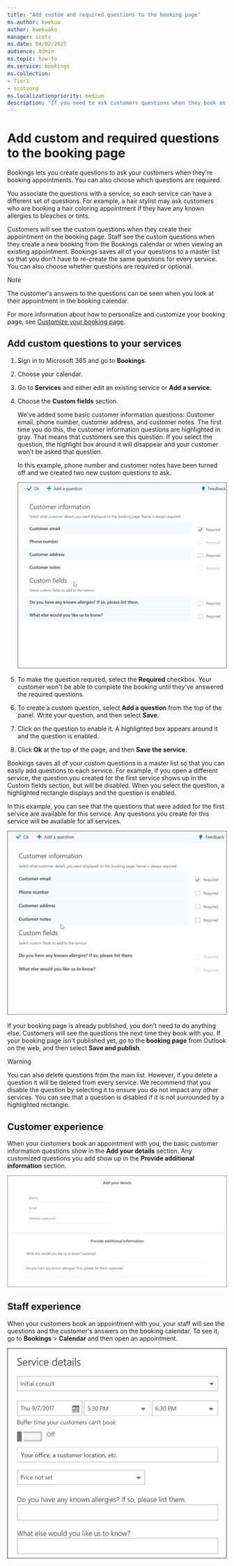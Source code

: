```yaml
---
title: "Add custom and required questions to the booking page"
ms.author: kwekua
author: kwekuako
manager: scotv
ms.date: 04/02/2025
audience: Admin
ms.topic: how-to
ms.service: bookings
ms.collection: 
- Tier1
- scotvorg
ms.localizationpriority: medium
description: "If you need to ask customers questions when they book an appointment with you online, you can add custom questions and required questions to the booking page."
---
```


# Add custom and required questions to the booking page

Bookings lets you create questions to ask your customers when they're booking appointments. You can also choose which questions are required.

You associate the questions with a service, so each service can have a different set of questions. For example, a hair stylist may ask customers who are booking a hair coloring appointment if they have any known allergies to bleaches or tints.

Customers will see the custom questions when they create their appointment on the booking page. Staff see the custom questions when they create a new booking from the Bookings calendar or when viewing an existing appointment. Bookings saves all of your questions to a master list so that you don't have to re-create the same questions for every service. You can also choose whether questions are required or optional.

> [!NOTE]
> The customer's answers to the questions can be seen when you look at their appointment in the booking calendar.

For more information about how to personalize and customize your booking page, see [Customize your booking page](customize-booking-page.md).

## Add custom questions to your services

1. Sign in to Microsoft 365 and go to **Bookings**.

1. Choose your calendar.

1. Go to **Services** and either edit an existing service or **Add a service**.

1. Choose the **Custom fields** section.

   We've added some basic customer information questions: Customer email, phone number, customer address, and customer notes. The first time you do this, the customer information questions are highlighted in gray. That means that customers see this question. If you select the question, the highlight box around it will disappear and your customer won't be asked that question.

   In this example, phone number and customer notes have been turned off and we created two new custom questions to ask.

   ![Image of custom questions screen.](../media/bookings-questions-custom-fields.png)

1. To make the question required, select the **Required** checkbox. Your customer won't be able to complete the booking until they've answered the required questions.

1. To create a custom question, select **Add a question** from the top of the panel. Write your question, and then select **Save**.

1. Click on the question to enable it. A highlighted box appears around it and the question is enabled.

1. Click **Ok** at the top of the page, and then **Save the service**.

Bookings saves all of your custom questions in a master list so that you can easily add questions to each service. For example, if you open a different service, the question you created for the first service shows up in the Custom fields section, but will be disabled. When you select the question, a highlighted rectangle displays and the question is enabled.

In this example, you can see that the questions that were added for the first service are available for this service. Any questions you create for this service will be available for all services.

   ![Image of questions that appear for multiple services.](../media/bookings-questions-services.png)

If your booking page is already published, you don't need to do anything else. Customers will see the questions the next time they book with you. If your booking page isn't published yet, go to the **booking page** from Outlook on the web, and then select **Save and publish**.

> [!WARNING]
> You can also delete questions from the main list. However, if you delete a question it will be deleted from every service. We recommend that you disable the question by selecting it to ensure you do not impact any other services. You can see that a question is disabled if it is not surrounded by a highlighted rectangle.

## Customer experience

When your customers book an appointment with you, the basic customer information questions show in the **Add your details** section. Any customized questions you add show up in the **Provide additional information** section.

![Image of what customers see when questions are enabled.](../media/bookings-questions-customer.png)

## Staff experience

When your customers book an appointment with you, your staff will see the questions and the customer's answers on the booking calendar. To see it, go to **Bookings** \> **Calendar** and then open an appointment.

![Image of what staff see when questions are enabled.](../media/bookings-questions-staff.png)
